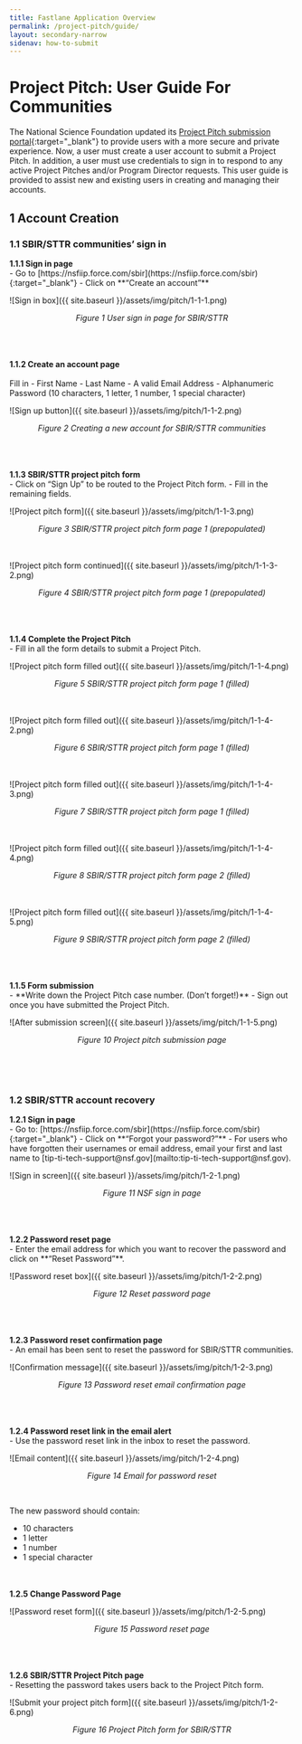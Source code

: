 ```yaml
---
title: Fastlane Application Overview
permalink: /project-pitch/guide/
layout: secondary-narrow
sidenav: how-to-submit
---
```

# Project Pitch: User Guide For Communities

The National Science Foundation updated its [Project Pitch submission portal](https://nsfiip.force.com/sbir){:target="_blank"} to provide users with a more secure and private experience. Now, a user must create a user account to submit a Project Pitch. In addition, a user must use credentials to sign in to respond to any active Project Pitches and/or Program Director requests. This user guide is provided to assist new and existing users in creating and managing their accounts.

## 1 Account Creation

### 1.1 SBIR/STTR communities’ sign in

<div><strong>1.1.1 Sign in page</strong></div>
- Go to [https://nsfiip.force.com/sbir](https://nsfiip.force.com/sbir){:target="_blank"}
- Click on **“Create an account”**

![Sign in box]({{ site.baseurl }}/assets/img/pitch/1-1-1.png)
<div style="text-align:center;"><p><em>Figure 1 User sign in page for SBIR/STTR</em></p></div>
<br><br><br>

<div><strong>1.1.2 Create an account page</strong></div> <br>
Fill in  
- First Name 
- Last Name 
- A valid Email Address 
- Alphanumeric Password (10 characters, 1 letter, 1 number, 1 special character) 

![Sign up button]({{ site.baseurl }}/assets/img/pitch/1-1-2.png)
<div style="text-align:center;"><p><em>Figure 2 Creating a new account for SBIR/STTR communities</em></p></div>
<br><br><br>

<div><strong>1.1.3 SBIR/STTR project pitch form</strong></div> 
- Click on “Sign Up” to be routed to the Project Pitch form. 
- Fill in the remaining fields. 

![Project pitch form]({{ site.baseurl }}/assets/img/pitch/1-1-3.png)
<div style="text-align:center;"><p><em>Figure 3 SBIR/STTR project pitch form page 1 (prepopulated)</em></p></div>
<br><br>
![Project pitch form continued]({{ site.baseurl }}/assets/img/pitch/1-1-3-2.png)
<div style="text-align:center;"><p><em>Figure 4 SBIR/STTR project pitch form page 1 (prepopulated)</em></p></div>
<br><br><br>

<div><strong>1.1.4 Complete the Project Pitch</strong></div>
- Fill in all the form details to submit a Project Pitch. 

![Project pitch form filled out]({{ site.baseurl }}/assets/img/pitch/1-1-4.png)
<div style="text-align:center;"><p><em>Figure 5 SBIR/STTR project pitch form page 1 (filled)</em></p></div>
<br><br>
![Project pitch form filled out]({{ site.baseurl }}/assets/img/pitch/1-1-4-2.png)
<div style="text-align:center;"><p><em>Figure 6  SBIR/STTR project pitch form page 1 (filled)</em></p></div>
<br><br>
![Project pitch form filled out]({{ site.baseurl }}/assets/img/pitch/1-1-4-3.png)
<div style="text-align:center;"><p><em>Figure 7 SBIR/STTR project pitch form page 1 (filled)</em></p></div>
<br><br>
![Project pitch form filled out]({{ site.baseurl }}/assets/img/pitch/1-1-4-4.png)
<div style="text-align:center;"><p><em>Figure 8  SBIR/STTR project pitch form page 2 (filled)</em></p></div>
<br><br>
![Project pitch form filled out]({{ site.baseurl }}/assets/img/pitch/1-1-4-5.png)
<div style="text-align:center;"><p><em>Figure 9  SBIR/STTR project pitch form page 2 (filled)</em></p></div>
<br><br><br>

<div><strong>1.1.5 Form submission</strong></div>
- **Write down the Project Pitch case number. (Don’t forget!)**
- Sign out once you have submitted the Project Pitch.  

![After submission screen]({{ site.baseurl }}/assets/img/pitch/1-1-5.png)
<div style="text-align:center;"><p><em>Figure 10 Project pitch submission page</em></p></div>
<br><br><br>

### 1.2 SBIR/STTR account recovery 
<div><strong>1.2.1 Sign in page</strong></div>
- Go to: [https://nsfiip.force.com/sbir](https://nsfiip.force.com/sbir){:target="_blank"}
- Click on **“Forgot your password?”** 
- For users who have forgotten their usernames or email address, email your first and last name to [tip-ti-tech-support@nsf.gov](mailto:tip-ti-tech-support@nsf.gov). 

![Sign in screen]({{ site.baseurl }}/assets/img/pitch/1-2-1.png)
<div style="text-align:center;"><p><em>Figure 11 NSF sign in page</em></p></div>
<br><br><br>

<div><strong>1.2.2 Password reset page</strong></div>
- Enter the email address for which you want to recover the password and click on **“Reset Password”**. 

![Password reset box]({{ site.baseurl }}/assets/img/pitch/1-2-2.png)
<div style="text-align:center;"><p><em>Figure 12 Reset password page</em></p></div>
<br><br><br>

<div><strong>1.2.3 Password reset confirmation page</strong></div>
- An email has been sent to reset the password for SBIR/STTR communities. 

![Confirmation message]({{ site.baseurl }}/assets/img/pitch/1-2-3.png)
<div style="text-align:center;"><p><em>Figure 13 Password reset email confirmation page</em></p></div>
<br><br><br>

<div><strong>1.2.4 Password reset link in the email alert</strong></div>
- Use the password reset link in the inbox to reset the password. 

![Email content]({{ site.baseurl }}/assets/img/pitch/1-2-4.png)
<div style="text-align:center;"><p><em>Figure 14 Email for password reset</em></p></div>
<br>

The new password should contain: 
- 10 characters 
- 1 letter 
- 1 number 
- 1 special character <br><br><br>


<div><strong>1.2.5 Change Password Page</strong></div>

![Password reset form]({{ site.baseurl }}/assets/img/pitch/1-2-5.png)
<div style="text-align:center;"><p><em>Figure 15 Password reset page</em></p></div>
<br><br><br>

<div><strong>1.2.6 SBIR/STTR Project Pitch page</strong></div>
- Resetting the password takes users back to the Project Pitch form. 

![Submit your project pitch form]({{ site.baseurl }}/assets/img/pitch/1-2-6.png)
<div style="text-align:center;"><p><em>Figure 16 Project Pitch form for SBIR/STTR</em></p></div>
<br>

